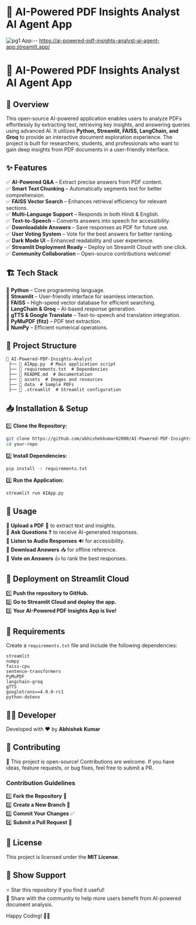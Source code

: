 #  🧠 AI-Powered PDF Insights Analyst AI Agent App
![pg1](https://github.com/user-attachments/assets/8b0dc98d-6397-4995-b01a-26abb3985e5a)
App:--  https://ai-powered-pdf-insights-analyst-ai-agent-app.streamlit.app/

# 🧠 AI-Powered PDF Insights Analyst AI Agent App

## 🚀 Overview
This open-source AI-powered application enables users to analyze PDFs effortlessly by extracting text, retrieving key insights, and answering queries using advanced AI. It utilizes **Python, Streamlit, FAISS, LangChain, and Groq** to provide an interactive document exploration experience. The project is built for researchers, students, and professionals who want to gain deep insights from PDF documents in a user-friendly interface.

## ✨ Features
✅ **AI-Powered Q&A** – Extract precise answers from PDF content.  
✅ **Smart Text Chunking** – Automatically segments text for better comprehension.  
✅ **FAISS Vector Search** – Enhances retrieval efficiency for relevant sections.  
✅ **Multi-Language Support** – Responds in both Hindi & English.  
✅ **Text-to-Speech** – Converts answers into speech for accessibility.  
✅ **Downloadable Answers** – Save responses as PDF for future use.  
✅ **User Voting System** – Vote for the best answers for better ranking.  
✅ **Dark Mode UI** – Enhanced readability and user experience.  
✅ **Streamlit Deployment Ready** – Deploy on Streamlit Cloud with one click.  
✅ **Community Collaboration** – Open-source contributions welcome!  

## 🏗️ Tech Stack
🔹 **Python** – Core programming language.  
🔹 **Streamlit** – User-friendly interface for seamless interaction.  
🔹 **FAISS** – High-speed vector database for efficient searching.  
🔹 **LangChain & Groq** – AI-based response generation.  
🔹 **gTTS & Google Translate** – Text-to-speech and translation integration.  
🔹 **PyMuPDF (fitz)** – PDF text extraction.  
🔹 **NumPy** – Efficient numerical operations.  

## 📂 Project Structure
```
📂 AI-Powered-PDF-Insights-Analyst
 ├── 📜 AIApp.py  # Main application script
 ├── 📜 requirements.txt  # Dependencies
 ├── 📜 README.md  # Documentation
 ├── 📂 assets  # Images and resources
 ├── 📂 data  # Sample PDFs
 ├── 📜 .streamlit  # Streamlit configuration
```

## 📥 Installation & Setup
1️⃣ **Clone the Repository:**  
```bash
git clone https://github.com/abhishekkumar62000/AI-Powered-PDF-Insights-Analyst-AI-Agent-APP.git
cd your-repo
```

2️⃣ **Install Dependencies:**  
```bash
pip install -r requirements.txt
```

3️⃣ **Run the Application:**  
```bash
streamlit run AIApp.py
```

## 🎯 Usage
🔹 **Upload a PDF** 📄 to extract text and insights.  
🔹 **Ask Questions** ❓ to receive AI-generated responses.  
🔹 **Listen to Audio Responses** 🔊 for accessibility.  
🔹 **Download Answers** 📥 for offline reference.  
🔹 **Vote on Answers** 👍 to rank the best responses.  

## 🚀 Deployment on Streamlit Cloud
1️⃣ **Push the repository to GitHub.**  
2️⃣ **Go to Streamlit Cloud and deploy the app.**  
3️⃣ **Your AI-Powered PDF Insights App is live!**  

## 📜 Requirements
Create a `requirements.txt` file and include the following dependencies:
```
streamlit
numpy
faiss-cpu
sentence-transformers
PyMuPDF
langchain-groq
gTTS
googletrans==4.0.0-rc1
python-dotenv
```

## 👨‍💻 Developer
Developed with ❤️ by **Abhishek Kumar**

## 🤝 Contributing
🚀 This project is open-source! Contributions are welcome. If you have ideas, feature requests, or bug fixes, feel free to submit a PR.

### Contribution Guidelines
1️⃣ **Fork the Repository** 🔀  
2️⃣ **Create a New Branch** 🌿  
3️⃣ **Commit Your Changes** ✅  
4️⃣ **Submit a Pull Request** 📩  

## 📜 License
This project is licensed under the **MIT License**.

## 🌟 Show Support
⭐ Star this repository if you find it useful!  
📢 Share with the community to help more users benefit from AI-powered document analysis.

Happy Coding! 🚀🔥

